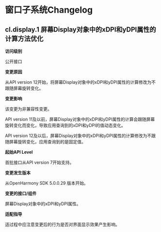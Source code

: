 # 窗口子系统Changelog

## cl.display.1 屏幕Display对象中的xDPI和yDPI属性的计算方法优化

**访问级别**

公开接口

**变更原因**

从API version 12开始，将屏幕Display对象中的xDPI和yDPI属性的计算修改为不跟随屏幕旋转变化。

**变更影响**

该变更为非兼容性变更。

API version 11及以前，屏幕Display对象中的xDPI和yDPI属性的计算会跟随屏幕旋转变化而变化，导致应用查询到的xDPI和yDPI的值动态变化。

API version 12及以后，屏幕Display对象中的xDPI和yDPI属性的计算修改为不跟随屏幕旋转变化，应用查询到的是固定值。

**起始API Level**

首批接口从API version 7开始支持。

**变更发生版本**

从OpenHarmony SDK 5.0.0.29 版本开始。

**变更的接口/组件**

屏幕Display对象中的xDPI和yDPI属性。

**适配指导**

适过程中应注意变更后的行为是否对界面显示效果产生影响。